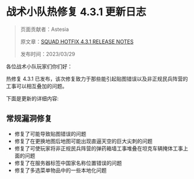 # 战术小队热修复 4.3.1 更新日志

> 页面贡献者：Astesia
>
> 原文章：[SQUAD HOTFIX 4.3.1 RELEASE NOTES](https://joinsquad.com/2023/03/29/squad-hotfix-4-3-1-release-notes/)
> 
> 发布时间：2023/03/29

各位战术小队玩家们你们好：

热修复 4.3.1 已发布，该次修复致力于那些能引起贴图错误以及非正规民兵阵营的工事可以相互叠加的问题。

下面是更新的详细内容:

## 常规漏洞修复

- 修复了可能导致贴图错误的问题
- 修复了在更换地图后地图可能出现直逼天空的巨大尖刺的问题
- 修复了可使玩家将非正规民兵阵营的弹药箱墙工事堆叠在坦克车辆掩体工事上面的问题
- 修复了在服务器标签中国家名称位置错误的问题
- 修复了多选菜单物品中的一些本地化问题
